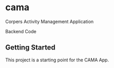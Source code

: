 # cama

Corpers Activity Management Application

Backend Code 

## Getting Started

This project is a starting point for the CAMA App.

